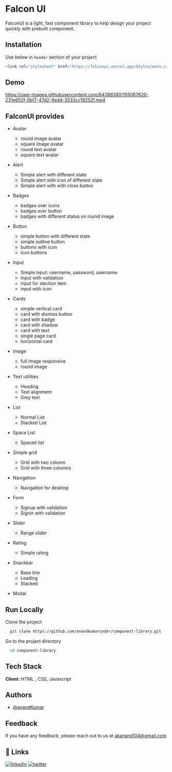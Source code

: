 
# Falcon UI

FalconUI is a light, fast component library to help design your project quickly with prebuilt component.
## Installation

Use below in  `header` section of your project



```bash
<link rel="stylesheet" href="https://falconui.vercel.app/Styles/main.css">
```
## Demo

https://user-images.githubusercontent.com/84398380/155067620-231e652f-5bf7-47d2-9ed4-3533cc18252f.mp4


    
## FalconUI provides

- Avatar

  - round image avatar 
  - square image avatar 
  - round text avatar
  - square text avatar


- Alert
  - Simple alert with different state
  - Simple alert with icon of different state
  - Simple alert with with close button

- Badges
  - badges over icons
  - badges over button
  - badges with different status on round image

- Button
  - simple button with different state 
  - simple outline button
  - buttons with icon
  - icon buttons

- Input
  - Simple input: username, password, username
  - Input with validation
  - input for slection item
  - input  with icon

- Cards
  - simple vertical card
  - card with dismiss button
  - card with badge
  - card with shadow
  - card with text
  - single page card
  - horizontal card

- Image
  - full image responsive
  - round image 

- Text utilities 
  - Heading
  - Text alignment
  - Grey text

- List 
  - Normal List
  - Stacked List

- Space List
  - Spaced list

- Simple grid 
  - Grid with two column
  - Grid with three columns

- Navigation 
  - Navigation for desktop

- Form
  - Signup with validation
  - Signin with validation

- Slider
  - Range slider

- Rating
  - Simple rating 

- Snackbar
  - Base line
  - Leading
  - Stacked

- Modal



  



## Run Locally

Clone the project

```bash
  git clone https://github.com/anandkumarcoder/component-library.git
```

Go to the project directory

```bash
  cd component-library
```




## Tech Stack

**Client:** HTML , CSS, Javascript


## Authors

- [@anandKumar](https://github.com/anandkumarcoder)


## Feedback

If you have any feedback, please reach out to us at akanand104@gmail.com


## 🔗 Links

[![linkedin](https://img.shields.io/badge/linkedin-0A66C2?style=for-the-badge&logo=linkedin&logoColor=white)](https://www.linkedin.com/)
[![twitter](https://img.shields.io/badge/twitter-1DA1F2?style=for-the-badge&logo=twitter&logoColor=white)](https://twitter.com/5_Anand)



